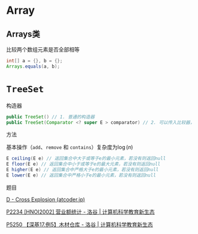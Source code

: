 

# Array

## Arrays类

比较两个数组元素是否全部相等

```java
int[] a = {}, b = {};
Arrays.equals(a, b);
```



# `TreeSet`



构造器

```java
public TreeSet() // 1. 普通的构造器
public TreeSet(Comparator <? super E > comparator) // 2. 可以传入比较器，指定排序规则
```

方法

基本操作（`add`、`remove` 和 `contains`）复杂度为$\log(n)$ 

```java
E ceiling(E e) // 返回集合中大于或等于e的最小元素，若没有则返回null
E floor(E e) // 返回集合中小于或等于e的最大元素，若没有则返回null
E higher(E e) // 返回集合中严格大于e的最小元素，若没有则返回null
E lower(E e) // 返回集合中严格小于e的最小元素，若没有则返回null
```

题目

[D - Cross Explosion (atcoder.jp)](https://atcoder.jp/contests/abc370/tasks/abc370_d) 

[P2234 [HNOI2002] 营业额统计 - 洛谷 | 计算机科学教育新生态](https://www.luogu.com.cn/problem/P2234) 

[P5250 【深基17.例5】木材仓库 - 洛谷 | 计算机科学教育新生态](https://www.luogu.com.cn/problem/P5250) 

